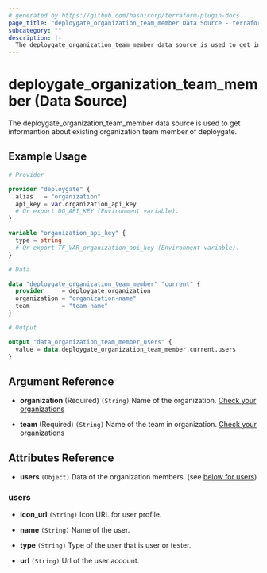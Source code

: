 ```yaml
---
# generated by https://github.com/hashicorp/terraform-plugin-docs
page_title: "deploygate_organization_team_member Data Source - terraform-provider-deploygate"
subcategory: ""
description: |-
  The deploygate_organization_team_member data source is used to get informantion about existing organization team member of deploygate.
---
```


# deploygate_organization_team_member (Data Source)

The deploygate_organization_team_member data source is used to get informantion about existing organization team member of deploygate.

<!-- schema generated by tfplugindocs -->
## Example Usage

```tf
# Provider

provider "deploygate" {
  alias   = "organization"
  api_key = var.organization_api_key
  # Or export DG_API_KEY (Environment variable).
}

variable "organization_api_key" {
  type = string
  # Or export TF_VAR_organization_api_key (Environment variable).
}

# Data

data "deploygate_organization_team_member" "current" {
  provider     = deploygate.organization
  organization = "organization-name"
  team         = "team-name"
}

# Output

output "data_organization_team_member_users" {
  value = data.deploygate_organization_team_member.current.users
}
```

## Argument Reference

- **organization** (Required) `(String)` Name of the organization. [Check your organizations](https://deploygate.com/organizations)

- **team** (Required) `(String)` Name of the team in organization. [Check your organizations](https://deploygate.com/organizations)

## Attributes Reference

- **users** `(Object)` Data of the organization members.  (see [below for users](#users))

### users

- **icon_url** `(String)` Icon URL for user profile.

- **name** `(String)` Name of the user.

- **type** `(String)` Type of the user that is user or tester.

- **url** `(String)` Url of the user account.
